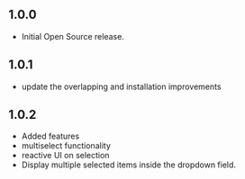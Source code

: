 ## 1.0.0
- Initial Open Source release.
## 1.0.1
- update the overlapping and installation improvements
## 1.0.2
- Added features
- multiselect functionality
- reactive UI on selection
- Display multiple selected items inside the dropdown field.